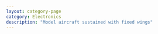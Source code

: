 ```yaml
---
layout: category-page
category: Electronics
description: "Model aircraft sustained with fixed wings"
---
```

